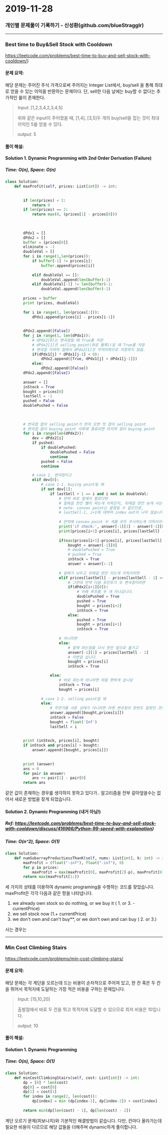 # 2019-11-28

### 개인별 문제풀이 기록하기 - 신성환(github.com/blueStragglr)

---

### Best time to Buy&Sell Stock with Cooldown

https://leetcode.com/problems/best-time-to-buy-and-sell-stock-with-cooldown/)





#### 문제 요약:

해당 문제는 주어진 주식 가격으로써 주어지는 Integer List에서, buy/sell 을 통해 최대로 얻을 수 있는 이익을 반환하는 문제이다. 단, sell한 다음 날에는 buy할 수 없다는 추가적인 룰이 존재한다. 



> Input: [1,2,3,4,2,3,4,5]
>
> 위와 같은 input이 주어졌을 때, [1,4], [3,5]두 개의 buy/sell을 잡는 것이 최대 이익인 5를 얻을 수 있다. 
>
> output: 5

#### 풀이 해설:

#### Solution 1. Dynamic Programming with 2nd Order Derivation (Failure)

##### Time: O(n), Space: O(n)

```python
class Solution:
    def maxProfit(self, prices: List[int]) -> int:
        
        
        if len(prices) < 2:
            return 0
        if len(prices) == 2:
            return max(0, (prices[1] - prices[0]))
        
        
        
        dPdx1 = []
        dPdx2 = []
        buffer = [prices[0]]
        eliminate = -1
        doubleVal = []
        for i in range(1,len(prices)):
            if buffer[-1] != prices[i]:
                buffer.append(prices[i])
                
            elif doubleVal == []:
                doubleVal.append(len(buffer)-1)
            elif doubleVal[-1] != len(buffer)-1:
                doubleVal.append(len(buffer)-1)
                
        prices = buffer
        print (prices, doubleVal)
        
        for i in range(1, len(prices[:])):
            dPdx1.append(prices[i] - prices[i-1])
            
        
        dPdx2.append([False])
        for j in range(1, len(dPdx1)):
            # dPdx2[0]는 변곡점일 때 True를 저장
            # dPdx2[1]은 selling point(위로 볼록))일 때 True를 저장
            # 변곡점 이외의 점에서 dPdx2[1]은 무의미하므로 저장하지 않음.
            if(dPdx1[j] * dPdx1[j-1] < 0):
                dPdx2.append([True, dPdx1[j] < dPdx1[j-1]])
            else:
                dPdx2.append([False])
        dPdx2.append([False])
            
        answer = []
        inStock = True
        bought = prices[0]
        lastSell = -1
        pushed = False
        doublePushed = False
        
        
        
        # 변곡점 없이 selling point가 먼저 오면 첫 점이 selling point
        # 변곡점 없이 buying point 이후에 종료되면 마지막 점이 buying point
        for i in range(len(dPdx2)):
            dev = dPdx2[i]
            if pushed:
                if doublePushed: 
                    doublePushed = False
                    continue
                pushed = False
                continue

            # case 1. 변곡점이고
            elif dev[0]:
                # case 1-1. buying point일 때 
                if not dev[1]:                    
                    if lastSell + 1 == i and i not in doubleVal:
                        # 만약 바로 앞에서 팔았다면
                        # 앞에걸 한칸 빨리 파는게 이득인지, 뒤에걸 한칸 늦게 사는게 이득인지 재봅니다. 
                        # note: convex point는 끝점일 수 없으므로,
                        # lastSell-1, i+1에 대하여 index out이 나지 않습니다. 
                        
                        # 만약에 convex point 두 개를 모두 무시하는게 이득이라면
                        print('if check:', answer[-1][1] - answer[-1][0], prices[i+1],  prices[lastSell - 1], answer)
                        print(prices[i+1]-prices[i], prices[lastSell] - prices[lastSell - 1],prices[i+1] - prices[lastSell - 1])
                        
                        if(max(prices[i+1]-prices[i], prices[lastSell] - prices[lastSell - 1]) < prices[i+1] - prices[lastSell - 1]):
                            bought = answer[-1][0]
                            # doublePushed = True
                            # pushed = True
                            inStock = True
                            answer = answer[:-1]
                        
                        # 앞에거 놔두고 뒤에걸 한칸 미는게 이득이라면
                        elif prices[lastSell] - prices[lastSell - 1] >= prices[i+1] - prices[i]:
                            # 그런데 만약 다음 포인트가 또 변곡점이라면
                            if(dPdx2[i+1][0]):
                                # 아예 루프를 두 개 지나갑니다. 
                                doublePushed = True
                                pushed = True
                                bought = prices[i+2]
                                inStock = True
                            else:
                                pushed = True
                                bought = prices[i+1]
                                inStock = True
                            
                        # 아니라면
                        else:
                            # 앞에 파는점을 다시 한칸 앞으로 옮기고
                            answer[-1][1] = prices[lastSell - 1]
                            # 이번걸 삽니다. 
                            bought = prices[i]
                            inStock = True

                    else:
                        # 바로 파는게 아니라면 마음 편하게 삽니당
                        inStock = True
                        bought = prices[i]
                        
                # case 1-2. selling point일 때
                else:
                    # 무언가를 사둔 상태가 아니라면 아랫 변곡점이 한번도 없었던 것이므로 첫 값이 들어가 있음.
                    answer.append([bought,prices[i]])
                    inStock = False
                    bought = float('Inf')
                    lastSell = i
                    
        
        print (inStock, prices[i], bought)
        if inStock and prices[i] > bought:
            answer.append([bought, prices[i]])
            
        
        print (answer)
        ans = 0
        for pair in answer:
            ans += pair[1] - pair[0]
        return ans


```

같은 값이 존재하는 경우를 생각하지 못하고 있다가.. 알고리즘을 전부 갈아엎을수는 없어서 새로운 방법을 찾게 되었습니다. 



#### Solution 2. Dynamic Programming (내거 아님!)

##### Ref: https://leetcode.com/problems/best-time-to-buy-and-sell-stock-with-cooldown/discuss/416966/Python-99-speed-with-explanation)

##### Time: O(n^2), Space: O(1)

```python
class Solution:
    def numSubarrayProductLessThanK(self, nums: List[int], k: int) -> int:
        maxProfit = (float("-inf"), float("-inf"), 0)
        for p in prices:
            maxProfit = max(maxProfit[0], maxProfit[2]-p), maxProfit[0]+p, max(maxProfit[1], maxProfit[2])
        return max(maxProfit[1:])
```

세 가지의 상태를 이용하여 dynamic programing을 수행하는 코드를 찾았습니다. maxProfit은 각각 다음과 같은 항을 나타냅니다. 

1. we already own stock so do nothing, or we buy it ( 1. or 3. - currentPrice)
2. we sell stock now (1.+ currentPrice)
3. we don't own and can't buy**, or we don't own and can buy ( 2. or 3.)

사는 경우는 





---

### Min Cost Climbing Stairs

https://leetcode.com/problems/min-cost-climbing-stairs/

#### 문제 요약:

해당 문제는 각 계단을 오르는데 드는 비용이 순차적으로 주어져 있고, 한 칸 혹은 두 칸을 뛰어서 목적지에 도달하는 가장 적은 비용을 구하는 문제입니다. 

> Input: [15,10,20]
>
> 출발점에서 바로 두 칸을 뛰고 목적지에 도달할 수 있으므로 최저 비용은 10입니다. 
>
> output: 10

#### 풀이 해설:

#### Solution 1. Dynamic Programming

##### Time: O(n), Space: O(1)

```python
class Solution:
    def minCostClimbingStairs(self, cost: List[int]) -> int:
        dp = [0] * len(cost)
        dp[0] = cost[0]
        dp[1] = cost[1]
        for index in range(2, len(cost)):
            dp[index] = min (dp[index-1], dp[index-2]) + cost[index]
            
        return min(dp[len(cost) - 1], dp[len(cost) - 2])
```

계단 오르기 문제(피보나치)와 기본적인 해결방법이 같습니다. 다만, 칸마다 올라가는데 필요한 비용이 다르므로 해당 값들을 더해주며 dynamic하게 풀이합니다. 





